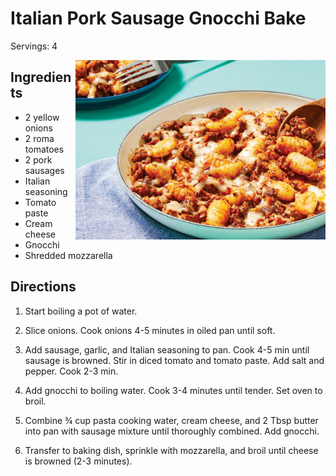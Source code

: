 # Italian Pork Sausage Gnocchi Bake


Servings: 4

<img style="float: right;" src="image.png" width=400>

## Ingredients

- 2 yellow onions
- 2 roma tomatoes
- 2 pork sausages
- Italian seasoning
- Tomato paste
- Cream cheese
- Gnocchi
- Shredded mozzarella

## Directions

1. Start boiling a pot of water.

2. Slice onions. Cook onions 4-5 minutes in oiled pan until soft.

3. Add sausage, garlic, and Italian seasoning to pan. Cook 4-5 min until sausage is browned. Stir in diced tomato and tomato paste. Add salt and pepper. Cook 2-3 min. 

4. Add gnocchi to boiling water. Cook 3-4 minutes until tender. Set oven to broil.

5. Combine ¾ cup pasta cooking water, cream cheese, and 2 Tbsp butter into pan with sausage mixture until thoroughly combined. Add gnocchi.

6. Transfer to baking dish, sprinkle with mozzarella, and broil until cheese is browned (2-3 minutes).


 
     
   